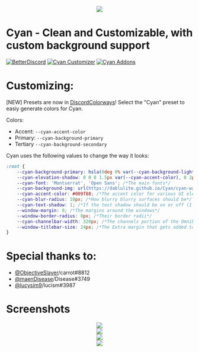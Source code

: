 <div align='center'>
<img src="https://github.com/DaBluLite/Cyan/blob/master/cyan-addon-banner.png?raw=true"/>
</div>

# Cyan - Clean and Customizable, with custom background support

[![BetterDiscord][bd-badge]][bd-link] [![Cyan Customizer][cc-badge]][cc-link] [![Cyan Addons][addon-badge]][addon-link]

[bd-link]: https://betterdiscord.app/theme/Cyan
[bd-badge]: https://img.shields.io/badge/Cyan-Download%20On%20BetterDiscord-3a71c1?labelColor=0c0d10&color=009f88&style=for-the-badge

[cc-link]: https://dablulite.github.io/?tab=cyan
[cc-badge]: https://img.shields.io/badge/Customize%20With%20Cyan%20Customizer-3a71c1?labelColor=0c0d10&color=009f88&style=for-the-badge

[addon-link]: https://dablulite.github.io/Cyan/Addons
[addon-badge]: https://img.shields.io/badge/Addons%20For%20Cyan-Download-3a71c1?labelColor=0c0d10&color=009f88&style=for-the-badge

# Customizing:
[NEW] Presets are now in [DiscordColorways](https://raw.githubusercontent.com/DaBluLite/DiscordColorways/master/DiscordColorways.plugin.js)! Select the "Cyan" preset to easiy generate colors for Cyan.

Colors:
* Accent: `--cyan-accent-color`
* Primary: `--cyan-background-primary`
* Tertiary `--cyan-background-secondary`

Cyan uses the following values to change the way it looks:
```css
:root {
	--cyan-background-primary: hsla(0deg 0% var(--cyan-background-lightness) / 40%); /*The "glass" color*/
	--cyan-elevation-shadow: 0 0 0 1.5px var(--cyan-accent-color), 0 2px 10px 0 rgb(0 0 0 / 60%); /*The border/shadow*/
	--cyan-font: 'Montserrat', 'Open Sans'; /*The main fonts*/
	--cyan-background-img: url(https://dablulite.github.io/Cyan/cyan-waves.png); /*The Background image*/
	--cyan-accent-color: #009f88; /*The accent color for various UI elements*/
	--cyan-blur-radius: 10px; /*How blurry blurry surfaces should be*/
	--cyan-text-shadow: 1; /*If the test shadow should be on or off (1 or 0 is true or false)*/
	--window-margin: 8; /*The margins around the windows*/
	--window-border-radius: 8px; /*Their border radii*/
	--cyan-channelbar-width: 320px; /*The channels portion of the Omnibar*/
	--window-titlebar-size: 24px; /*The Extra margin that gets added to the omnibar to account for windows'/macos' title bars*/
}
```

# Special thanks to:
* [@ObjectiveSlayer](https://github.com/ObjectiveSlayer)/carrot#8812
* [@maenDisease](https://github.com/maenDisease)/Disease#3749 
* [@lucysim9](https://github.com/lucysim9)/lucism#3987

# Screenshots
<div align='center'>
<img src="https://github.com/DaBluLite/Cyan/blob/master/screenshots/cyan-screenshot-1.png?raw=true"/>
</div>
<div align='center'>
<img src="https://github.com/DaBluLite/Cyan/blob/master/screenshots/cyan-screenshot-2.png?raw=true"/>
</div>
<div align='center'>
<img src="https://github.com/DaBluLite/Cyan/blob/master/screenshots/cyan-screenshot-3.png?raw=true"/>
</div>
<div align='center'>
<img src="https://github.com/DaBluLite/Cyan/blob/master/screenshots/cyan-screenshot-4.png?raw=true"/>
</div>
